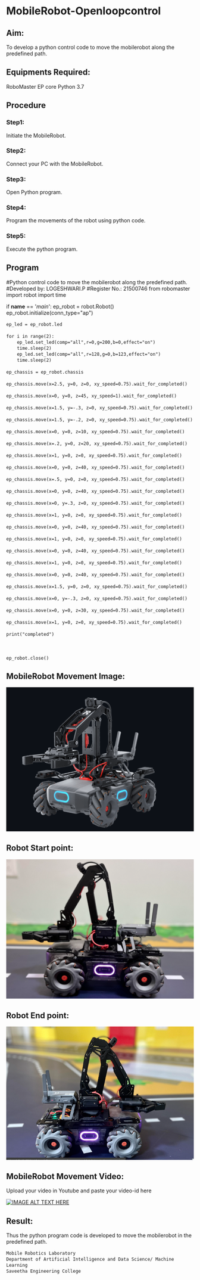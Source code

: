 # MobileRobot-Openloopcontrol
## Aim:
To develop a python control code to move the mobilerobot along the predefined path.

## Equipments Required:
RoboMaster EP core
Python 3.7
## Procedure
### Step1:
Initiate the MobileRobot.

### Step2:
Connect your PC with the MobileRobot.

### Step3:
Open Python program.

### Step4:
Program the movements of the robot using python code.

### Step5:
Execute the python program.

## Program
#Python control code to move the mobilerobot along the predefined path.
#Developed by: LOGESHWARI.P
#Register No.: 21500746
from robomaster import robot
import time

if __name__ == '_main_':
    ep_robot = robot.Robot()
    ep_robot.initialize(conn_type="ap")

    ep_led = ep_robot.led

    for i in range(2):
        ep_led.set_led(comp="all",r=0,g=200,b=0,effect="on")   
        time.sleep(2)
        ep_led.set_led(comp="all",r=128,g=0,b=123,effect="on")   
        time.sleep(2)

    ep_chassis = ep_robot.chassis

    ep_chassis.move(x=2.5, y=0, z=0, xy_speed=0.75).wait_for_completed()

    ep_chassis.move(x=0, y=0, z=45, xy_speed=1).wait_for_completed()

    ep_chassis.move(x=1.5, y=-.3, z=0, xy_speed=0.75).wait_for_completed()

    ep_chassis.move(x=1.5, y=-.2, z=0, xy_speed=0.75).wait_for_completed()

    ep_chassis.move(x=0, y=0, z=10, xy_speed=0.75).wait_for_completed()

    ep_chassis.move(x=.2, y=0, z=20, xy_speed=0.75).wait_for_completed()

    ep_chassis.move(x=1, y=0, z=0, xy_speed=0.75).wait_for_completed()

    ep_chassis.move(x=0, y=0, z=40, xy_speed=0.75).wait_for_completed()

    ep_chassis.move(x=.5, y=0, z=0, xy_speed=0.75).wait_for_completed()

    ep_chassis.move(x=0, y=0, z=40, xy_speed=0.75).wait_for_completed()

    ep_chassis.move(x=0, y=.3, z=0, xy_speed=0.75).wait_for_completed()

    ep_chassis.move(x=1, y=0, z=0, xy_speed=0.75).wait_for_completed()

    ep_chassis.move(x=0, y=0, z=40, xy_speed=0.75).wait_for_completed()

    ep_chassis.move(x=1, y=0, z=0, xy_speed=0.75).wait_for_completed()

    ep_chassis.move(x=0, y=0, z=40, xy_speed=0.75).wait_for_completed()

    ep_chassis.move(x=1, y=0, z=0, xy_speed=0.75).wait_for_completed()

    ep_chassis.move(x=0, y=0, z=40, xy_speed=0.75).wait_for_completed()

    ep_chassis.move(x=1.5, y=0, z=0, xy_speed=0.75).wait_for_completed()

    ep_chassis.move(x=0, y=-.3, z=0, xy_speed=0.75).wait_for_completed()

    ep_chassis.move(x=0, y=0, z=30, xy_speed=0.75).wait_for_completed()

    ep_chassis.move(x=1, y=0, z=0, xy_speed=0.75).wait_for_completed()

    print("completed")



    ep_robot.close()

## MobileRobot Movement Image:

![output](./r1.png)

## Robot Start point:

![output](./r2.png)

## Robot End point:

![output](./r3.png)


## MobileRobot Movement Video:

Upload your video in Youtube and paste your video-id here

[![IMAGE ALT TEXT HERE](https://img.youtube.com/vi/kJGkk_tWQsQ/0.jpg)](https://www.youtube.com/watch?v=kJGkk_tWQsQ)

## Result:
Thus the python program code is developed to move the mobilerobot in the predefined path.




```
Mobile Robotics Laboratory
Department of Artificial Intelligence and Data Science/ Machine Learning
Saveetha Engineering College
```
